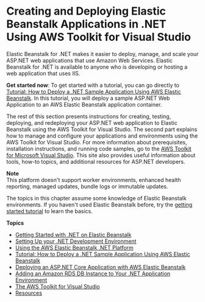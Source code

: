 # Creating and Deploying Elastic Beanstalk Applications in \.NET Using AWS Toolkit for Visual Studio<a name="create_deploy_NET"></a>

Elastic Beanstalk for \.NET makes it easier to deploy, manage, and scale your ASP\.NET web applications that use Amazon Web Services\. Elastic Beanstalk for \.NET is available to anyone who is developing or hosting a web application that uses IIS\.

**Get started now**: To get started with a tutorial, you can go directly to [Tutorial: How to Deploy a \.NET Sample Application Using AWS Elastic Beanstalk](create_deploy_NET.quickstart.md)\. In this tutorial, you will deploy a sample ASP\.NET Web Application to an AWS Elastic Beanstalk application container\.

The rest of this section presents instructions for creating, testing, deploying, and redeploying your ASP\.NET web application to Elastic Beanstalk using the AWS Toolkit for Visual Studio\. The second part explains how to manage and configure your applications and environments using the AWS Toolkit for Visual Studio\. For more information about prerequisites, installation instructions, and running code samples, go to the [AWS Toolkit for Microsoft Visual Studio](https://aws.amazon.com/visualstudio/)\. This site also provides useful information about tools, how\-to topics, and additional resources for ASP\.NET developers\.

**Note**  
This platform doesn't support worker environments, enhanced health reporting, managed updates, bundle logs or immutable updates\.

The topics in this chapter assume some knowledge of Elastic Beanstalk environments\. If you haven't used Elastic Beanstalk before, try the [getting started tutorial](GettingStarted.md) to learn the basics\.

**Topics**
+ [Getting Started with \.NET on Elastic Beanstalk](dotnet-getstarted.md)
+ [Setting Up your \.NET Development Environment](dotnet-devenv.md)
+ [Using the AWS Elastic Beanstalk \.NET Platform](create_deploy_NET.container.console.md)
+ [Tutorial: How to Deploy a \.NET Sample Application Using AWS Elastic Beanstalk](create_deploy_NET.quickstart.md)
+ [Deploying an ASP\.NET Core Application with AWS Elastic Beanstalk](dotnet-core-tutorial.md)
+ [Adding an Amazon RDS DB Instance to Your \.NET Application Environment](create_deploy_NET.rds.md)
+ [The AWS Toolkit for Visual Studio](dotnet-toolkit.md)
+ [Resources](create_deploy_NET.resources.md)